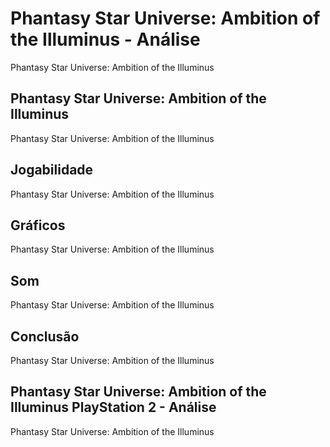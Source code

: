 ---
---

# Phantasy Star Universe: Ambition of the Illuminus - Análise

Phantasy Star Universe: Ambition of the Illuminus

## Phantasy Star Universe: Ambition of the Illuminus

Phantasy Star Universe: Ambition of the Illuminus

## Jogabilidade

Phantasy Star Universe: Ambition of the Illuminus

## Gráficos

Phantasy Star Universe: Ambition of the Illuminus

## Som

Phantasy Star Universe: Ambition of the Illuminus

## Conclusão

Phantasy Star Universe: Ambition of the Illuminus

## Phantasy Star Universe: Ambition of the Illuminus PlayStation 2 - Análise

Phantasy Star Universe: Ambition of the Illuminus
